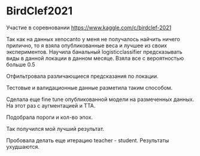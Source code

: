 # BirdClef2021
Участие в соревновании https://www.kaggle.com/c/birdclef-2021

Так как на данных xenocanto у меня не получалось найчить ничего прилично, то я взяла опубликованные веса и лучшее из своих экспериментов. 
Научила банальный logisticclassifier предсказывать виды в данной локации в данном месяце. Взяла все с вероятностью больше 0.5

Отфильтровала различающиеся предсказания по локации. 

Тестовые и валидационные данные разметила таким способом. 

Сделала еще fine tune опубликованной модели на размеченных данных. На этот раз с аугментацией и TTA.

Подобрала пороги и кол-во эпох.

Так получился мой лучший результат.

Пробовала делать еще итерацию teacher - student. Результаты ухудшаются. 
